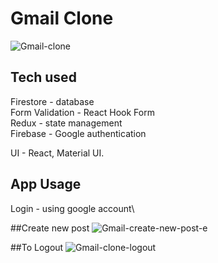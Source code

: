 
# Gmail Clone

![Gmail-clone](https://user-images.githubusercontent.com/96645509/199916011-fb8c8137-893e-4522-8fb1-df4765532fbd.png)

## Tech used
Firestore - database \
Form Validation - React Hook Form\
Redux - state management\
Firebase - Google authentication

UI -  React, Material UI.

## App Usage
Login - using google account\

##Create new post
![Gmail-create-new-post-e](https://user-images.githubusercontent.com/96645509/199917814-b91294c4-bcf8-4ac1-9d06-98719b345abd.jpg)


##To Logout
![Gmail-clone-logout](https://user-images.githubusercontent.com/96645509/199916993-3e87ecdf-6bf5-4015-9095-de8e81f1dfc1.jpg)

